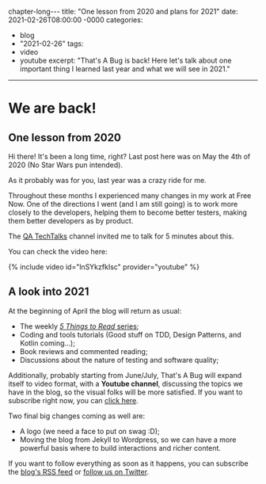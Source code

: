 chapter-long---
title: "One lesson from 2020 and plans for 2021"
date: 2021-02-26T08:00:00 -0000
categories:
  - blog
  - "2021-02-26"
tags:
  - video
  - youtube
excerpt: "That's A Bug is back! Here let's talk about one important thing I learned last year and what we will see in 2021."
---

# We are back!

## One lesson from 2020

Hi there! It's been a long time, right?
Last post here was on May the 4th of 2020 (No Star Wars pun intended).

As it probably was for you, last year was a crazy ride for me.

Throughout these months I experienced many changes in my work at Free Now.
One of the directions I went (and I am still going) is to work more closely
to the developers, helping them to become better testers, making them better developers as by product.

The [QA TechTalks](https://www.youtube.com/channel/UCICtGIYYw2E3NLSp4P-017w) channel
invited me to talk for 5 minutes about this.

You can check the video here:

{% include video id="lnSYkzfkIsc" provider="youtube" %}

## A look into 2021

At the beginning of April the blog will return as usual:

- The weekly [_5 Things to Read_ series](http://thatsabug.com/tags/#5-things-to-read);
- Coding and tools tutorials (Good stuff on TDD, Design Patterns, and Kotlin coming...);
- Book reviews and commented reading;
- Discussions about the nature of testing and software quality;

Additionally, probably starting from June/July, That's A Bug will expand itself
to video format, with a **Youtube channel**, discussing the topics we have in the blog,
so the visual folks will be more satisfied. If you want to subscribe right now, you can 
[click here](https://www.youtube.com/channel/UCrWmy5BHoCluC3ELmINBJKA).

Two final big changes coming as well are:

- A logo (we need a face to put on swag :D);
- Moving the blog from Jekyll to Wordpress, so we can have a more powerful basis
where to build interactions and richer content.

If you want to follow everything as soon as it happens, you can subscribe
the [blog's RSS feed](http://thatsabug.com/feed.xml) or [follow us on Twitter](http://twitter.com/jfthatsabug).